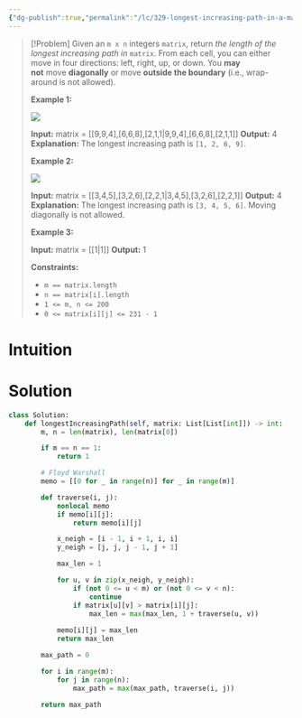 ```yaml
---
{"dg-publish":true,"permalink":"/lc/329-longest-increasing-path-in-a-matrix/","tags":["array","dp","dfs","bfs","graph","matrix"]}
---
```


>[!Problem]
>Given an `m x n` integers `matrix`, return _the length of the longest increasing path in_ `matrix`.
> From each cell, you can either move in four directions: left, right, up, or down. You **may not** move **diagonally** or move **outside the boundary** (i.e., wrap-around is not allowed).
> 
> **Example 1:**
> 
> ![](https://assets.leetcode.com/uploads/2021/01/05/grid1.jpg)
> 
> **Input:** matrix = [[9,9,4],[6,6,8],[2,1,1\|9,9,4],[6,6,8],[2,1,1]]
> **Output:** 4
> **Explanation:** The longest increasing path is `[1, 2, 6, 9]`.
> 
> **Example 2:**
> 
> ![](https://assets.leetcode.com/uploads/2021/01/27/tmp-grid.jpg)
> 
> **Input:** matrix = [[3,4,5],[3,2,6],[2,2,1\|3,4,5],[3,2,6],[2,2,1]]
> **Output:** 4
> **Explanation:** The longest increasing path is `[3, 4, 5, 6]`. Moving diagonally is not allowed.
> 
> **Example 3:**
> 
> **Input:** matrix = [[1\|1]]
> **Output:** 1
> 
> **Constraints:**
> 
> - `m == matrix.length`
> - `n == matrix[i].length`
> - `1 <= m, n <= 200`
> - `0 <= matrix[i][j] <= 231 - 1`

# Intuition

# Solution
```python
class Solution:
    def longestIncreasingPath(self, matrix: List[List[int]]) -> int:
        m, n = len(matrix), len(matrix[0])

        if m == n == 1:
            return 1

        # Floyd Warshall
        memo = [[0 for _ in range(n)] for _ in range(m)]

        def traverse(i, j):
            nonlocal memo
            if memo[i][j]:
                return memo[i][j]

            x_neigh = [i - 1, i + 1, i, i]
            y_neigh = [j, j, j - 1, j + 1]

            max_len = 1

            for u, v in zip(x_neigh, y_neigh):
                if (not 0 <= u < m) or (not 0 <= v < n):
                    continue
                if matrix[u][v] > matrix[i][j]:
                    max_len = max(max_len, 1 + traverse(u, v))
            
            memo[i][j] = max_len
            return max_len

        max_path = 0

        for i in range(m):
            for j in range(n):
                max_path = max(max_path, traverse(i, j))
        
        return max_path
```